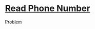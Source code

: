 # [Read Phone Number](https://codingcompetitions.withgoogle.com/kickstart/round/0000000000434ba1/0000000000434813)

[Problem](PROBLEM.rst)
